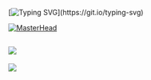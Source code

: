 [![Typing SVG](https://readme-typing-svg.demolab.com/?lines=+System.out.println("Hi");)](https://git.io/typing-svg)
 
[![MasterHead](https://i.imgur.com/rbhjnQY.jpeg)](https://github.com/TiGOjava)  
  
![](https://quotes-github-readme.vercel.app/api?type=horizontal&theme=tokyonight)  
--- 
[![](https://visitcount.itsvg.in/api?id=TiGOjava&icon=0&color=9)](https://visitcount.itsvg.in)
 
 

